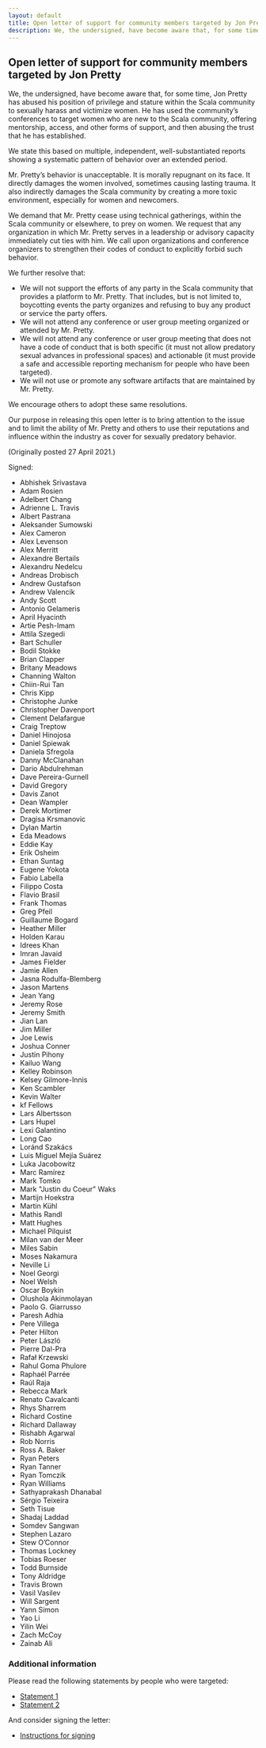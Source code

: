 ```yaml
---
layout: default
title: Open letter of support for community members targeted by Jon Pretty
description: We, the undersigned, have become aware that, for some time, Jon Pretty has abused his position of privilege and stature within the Scala community to sexually harass and victimize women. Our purpose in releasing this open letter is to bring attention to the issue and to limit the ability of Mr. Pretty and others to use their reputations and influence within the industry as cover for sexually predatory behavior.
---
```


## Open letter of support for community members targeted by Jon Pretty

We, the undersigned, have become aware that, for some time, Jon Pretty has abused his position of privilege and stature within the Scala community to sexually harass and victimize women. He has used the community’s conferences to target women who are new to the Scala community, offering mentorship, access, and other forms of support, and then abusing the trust that he has established.

We state this based on multiple, independent, well-substantiated reports showing a systematic pattern of behavior over an extended period.

Mr. Pretty’s behavior is unacceptable. It is morally repugnant on its face. It directly damages the women involved, sometimes causing lasting trauma. It also indirectly damages the Scala community by creating a more toxic environment, especially for women and newcomers.

We demand that Mr. Pretty cease using technical gatherings, within the Scala community or elsewhere, to prey on women. We request that any organization in which Mr. Pretty serves in a leadership or advisory capacity immediately cut ties with him. We call upon organizations and conference organizers to strengthen their codes of conduct to explicitly forbid such behavior.

We further resolve that:

* We will not support the efforts of any party in the Scala community that provides a platform to Mr. Pretty. That includes, but is not limited to, boycotting events the party organizes and refusing to buy any product or service the party offers.
* We will not attend any conference or user group meeting organized or attended by Mr. Pretty.
* We will not attend any conference or user group meeting that does not have a code of conduct that is both specific (it must not allow predatory sexual advances in professional spaces) and actionable (it must provide a safe and accessible reporting mechanism for people who have been targeted).
* We will not use or promote any software artifacts that are maintained by Mr. Pretty.

We encourage others to adopt these same resolutions.

Our purpose in releasing this open letter is to bring attention to the issue and to limit the ability of Mr. Pretty and others to use their reputations and influence within the industry as cover for sexually predatory behavior.

(Originally posted 27 April 2021.)

Signed:

* Abhishek Srivastava
* Adam Rosien
* Adelbert Chang
* Adrienne L. Travis
* Albert Pastrana
* Aleksander Sumowski
* Alex Cameron
* Alex Levenson
* Alex Merritt
* Alexandre Bertails
* Alexandru Nedelcu
* Andreas Drobisch
* Andrew Gustafson
* Andrew Valencik
* Andy Scott
* Antonio Gelameris
* April Hyacinth
* Artie Pesh-Imam
* Attila Szegedi
* Bart Schuller
* Bodil Stokke
* Brian Clapper
* Britany Meadows
* Channing Walton
* Chiin-Rui Tan
* Chris Kipp
* Christophe Junke
* Christopher Davenport
* Clement Delafargue
* Craig Treptow
* Daniel Hinojosa
* Daniel Spiewak
* Daniela Sfregola
* Danny McClanahan
* Dario Abdulrehman
* Dave Pereira-Gurnell
* David Gregory
* Davis Zanot
* Dean Wampler
* Derek Mortimer
* Dragisa Krsmanovic
* Dylan Martin
* Eda Meadows
* Eddie Kay
* Erik Osheim
* Ethan Suntag
* Eugene Yokota
* Fabio Labella
* Filippo Costa
* Flavio Brasil
* Frank Thomas
* Greg Pfeil
* Guillaume Bogard
* Heather Miller
* Holden Karau
* Idrees Khan
* Imran Javaid
* James Fielder
* Jamie Allen
* Jasna Rodulfa-Blemberg
* Jason Martens
* Jean Yang
* Jeremy Rose
* Jeremy Smith
* Jian Lan
* Jim Miller
* Joe Lewis
* Joshua Conner
* Justin Pihony
* Kailuo Wang
* Kelley Robinson
* Kelsey Gilmore-Innis
* Ken Scambler
* Kevin Walter
* kf Fellows
* Lars Albertsson
* Lars Hupel
* Lexi Galantino
* Long Cao
* Loránd Szakács
* Luis Miguel Mejía Suárez
* Luka Jacobowitz
* Marc Ramírez
* Mark Tomko
* Mark "Justin du Coeur" Waks
* Martijn Hoekstra
* Martin Kühl
* Mathis Randl
* Matt Hughes
* Michael Pilquist
* Milan van der Meer
* Miles Sabin
* Moses Nakamura
* Neville Li
* Noel Georgi
* Noel Welsh
* Oscar Boykin
* Olushola Akinmolayan
* Paolo G. Giarrusso
* Paresh Adhia
* Pere Villega
* Peter Hilton
* Peter László
* Pierre Dal-Pra
* Rafał Krzewski
* Rahul Goma Phulore
* Raphaél Parrée
* Raúl Raja
* Rebecca Mark
* Renato Cavalcanti
* Rhys Sharrem
* Richard Costine
* Richard Dallaway
* Rishabh Agarwal
* Rob Norris
* Ross A. Baker
* Ryan Peters
* Ryan Tanner
* Ryan Tomczik
* Ryan Williams
* Sathyaprakash Dhanabal
* Sérgio Teixeira
* Seth Tisue
* Shadaj Laddad
* Somdev Sangwan
* Stephen Lazaro
* Stew O’Connor
* Thomas Lockney
* Tobias Roeser
* Todd Burnside
* Tony Aldridge
* Travis Brown
* Vasil Vasilev
* Will Sargent
* Yann Simon
* Yao Li
* Yilin Wei
* Zach McCoy
* Zainab Ali


### Additional information

Please read the following statements by people who were targeted:

* [Statement 1](https://medium.com/@yifanxing/my-experience-with-sexual-harassment-in-the-scala-community-9245b4a139de)
* [Statement 2](https://killnicole.github.io/statement)

And consider signing the letter:

* [Instructions for signing](https://github.com/scala-open-letter/scala-open-letter.github.io)
